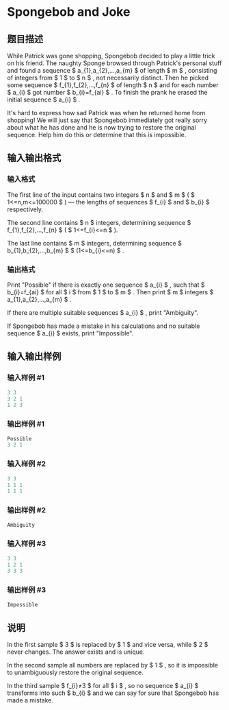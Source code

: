 # Spongebob and Joke

## 题目描述

While Patrick was gone shopping, Spongebob decided to play a little trick on his friend. The naughty Sponge browsed through Patrick's personal stuff and found a sequence $ a_{1},a_{2},...,a_{m} $ of length $ m $ , consisting of integers from $ 1 $ to $ n $ , not necessarily distinct. Then he picked some sequence $ f_{1},f_{2},...,f_{n} $ of length $ n $ and for each number $ a_{i} $ got number $ b_{i}=f_{ai} $ . To finish the prank he erased the initial sequence $ a_{i} $ .

It's hard to express how sad Patrick was when he returned home from shopping! We will just say that Spongebob immediately got really sorry about what he has done and he is now trying to restore the original sequence. Help him do this or determine that this is impossible.

## 输入输出格式

### 输入格式

The first line of the input contains two integers $ n $ and $ m $ ( $ 1<=n,m<=100000 $ ) — the lengths of sequences $ f_{i} $ and $ b_{i} $ respectively.

The second line contains $ n $ integers, determining sequence $ f_{1},f_{2},...,f_{n} $ ( $ 1<=f_{i}<=n $ ).

The last line contains $ m $ integers, determining sequence $ b_{1},b_{2},...,b_{m} $ $ (1<=b_{i}<=n) $ .

### 输出格式

Print "Possible" if there is exactly one sequence $ a_{i} $ , such that $ b_{i}=f_{ai} $ for all $ i $ from $ 1 $ to $ m $ . Then print $ m $ integers $ a_{1},a_{2},...,a_{m} $ .

If there are multiple suitable sequences $ a_{i} $ , print "Ambiguity".

If Spongebob has made a mistake in his calculations and no suitable sequence $ a_{i} $ exists, print "Impossible".

## 输入输出样例

### 输入样例 #1

```cpp
3 3
3 2 1
1 2 3

```
### 输出样例 #1

```cpp
Possible
3 2 1 

```
### 输入样例 #2

```cpp
3 3
1 1 1
1 1 1

```
### 输出样例 #2

```cpp
Ambiguity

```
### 输入样例 #3

```cpp
3 3
1 2 1
3 3 3

```
### 输出样例 #3

```cpp
Impossible

```
## 说明

In the first sample $ 3 $ is replaced by $ 1 $ and vice versa, while $ 2 $ never changes. The answer exists and is unique.

In the second sample all numbers are replaced by $ 1 $ , so it is impossible to unambiguously restore the original sequence.

In the third sample $ f_{i}≠3 $ for all $ i $ , so no sequence $ a_{i} $ transforms into such $ b_{i} $ and we can say for sure that Spongebob has made a mistake.

